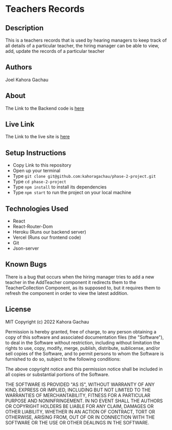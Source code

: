 # Teachers Records

## Description
This is a teachers records that is used by hearing managers to keep track of all details of a particular teacher, the hiring manager can be able to view, add, update the records of a particular teacher

## Authors
Joel Kahora Gachau

## About
The Link to the Backend code is [here](https://teachers-data-project.herokuapp.com/teachers)

## Live Link
The Link to the live site is [here](https://phase-2-project-ruby.vercel.app/)

## Setup Instructions
- Copy Link to this repository
- Open up your terminal
- Type `git clone git@github.com:kahoragachau/phase-2-project.git`
- Type `cd phase-2-project`
- Type `npm install` to install its dependencies
- Type  `npm start` to run the project on your local machine

## Technologies Used
- React
- React-Router-Dom
- Heroku (Runs our backend server)
- Vercel (Runs our frontend code)
- Git
- Json-server

## Known Bugs
There is a bug that occurs when the hiring manager tries to add a new teacher in the AddTeacher component it redirects them to the TeacherCollection Component, as its supposed to, but it requires them to refresh the component in order to view the latest addition.

## License
MIT Copyright (c) 2022 Kahora Gachau

Permission is hereby granted, free of charge, to any person obtaining a copy of this software and associated documentation files (the "Software"), to deal in the Software without restriction, including without limitation the rights to use, copy, modify, merge, publish, distribute, sublicense, and/or sell copies of the Software, and to permit persons to whom the Software is furnished to do so, subject to the following conditions:

The above copyright notice and this permission notice shall be included in all copies or substantial portions of the Software.

THE SOFTWARE IS PROVIDED "AS IS", WITHOUT WARRANTY OF ANY KIND, EXPRESS OR IMPLIED, INCLUDING BUT NOT LIMITED TO THE WARRANTIES OF MERCHANTABILITY, FITNESS FOR A PARTICULAR PURPOSE AND NONINFRINGEMENT. IN NO EVENT SHALL THE AUTHORS OR COPYRIGHT HOLDERS BE LIABLE FOR ANY CLAIM, DAMAGES OR OTHER LIABILITY, WHETHER IN AN ACTION OF CONTRACT, TORT OR OTHERWISE, ARISING FROM, OUT OF OR IN CONNECTION WITH THE SOFTWARE OR THE USE OR OTHER DEALINGS IN THE SOFTWARE.

